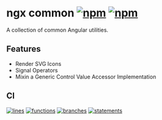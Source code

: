 # ngx common [![npm][npm-badge]][npm] [![npm][npm-dw-badge]][npm]

A collection of common Angular utilities.

## Features

- Render SVG Icons
- Signal Operators
- Mixin a Generic Control Value Accessor Implementation

## CI

[![lines][coverage-lines-badge]][coverage-report] [![functions][coverage-functions-badge]][coverage-report] [![branches][coverage-branches-badge]][coverage-report] [![statements][coverage-statements-badge]][coverage-report]

[npm]: https://www.npmjs.com/package/@robby-rabbitman/ngx-common
[npm-badge]: https://img.shields.io/npm/v/%40robby-rabbitman%2Fngx-common
[npm-dw-badge]: https://img.shields.io/npm/dw/%40robby-rabbitman%2Fngx-common
[coverage-report]: https://robbyrabbitman.github.io/ngx/coverage/libs/common/index.html
[coverage-lines-badge]: https://robbyrabbitman.github.io/ngx/coverage/libs/common/badges/badge-lines.svg
[coverage-functions-badge]: https://robbyrabbitman.github.io/ngx/coverage/libs/common/badges/badge-functions.svg
[coverage-branches-badge]: https://robbyrabbitman.github.io/ngx/coverage/libs/common/badges/badge-branches.svg
[coverage-statements-badge]: https://robbyrabbitman.github.io/ngx/coverage/libs/common/badges/badge-statements.svg
